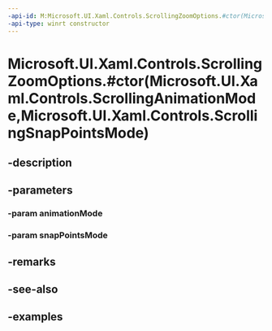 ```yaml
---
-api-id: M:Microsoft.UI.Xaml.Controls.ScrollingZoomOptions.#ctor(Microsoft.UI.Xaml.Controls.ScrollingAnimationMode,Microsoft.UI.Xaml.Controls.ScrollingSnapPointsMode)
-api-type: winrt constructor
---
```


# Microsoft.UI.Xaml.Controls.ScrollingZoomOptions.#ctor(Microsoft.UI.Xaml.Controls.ScrollingAnimationMode,Microsoft.UI.Xaml.Controls.ScrollingSnapPointsMode)

<!--
public ScrollingZoomOptions (Microsoft.UI.Xaml.Controls.ScrollingAnimationMode animationMode, Microsoft.UI.Xaml.Controls.ScrollingSnapPointsMode snapPointsMode);
-->


## -description

## -parameters

### -param animationMode

### -param snapPointsMode

## -remarks

## -see-also

## -examples



